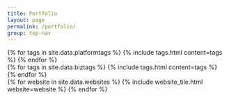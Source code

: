 ```yaml
---
title: Portfolio
layout: page
permalink: /portfolio/
group: top-nav
---
```

<div id='coverTarget' class='center'>
	<div id='tags'>
		<div id='platTags'>
			{% for tags in site.data.platformtags %}
			{% include tags.html content=tags %}
			{% endfor %}
		</div>
		<div id='bizTags'>
			{% for tags in site.data.biztags %}
			{% include tags.html content=tags %}
			{% endfor %}
		</div>
	</div>
	<div class='flex-container 3col flex' >
		{% for website in site.data.websites %}
		{% include website_tile.html website=website %}
		{% endfor %}
	</div>
	<div id='websiteViewer' style="display: none;" class="box clickable"></div>
</div>

<script>
			$("#platTags p").click(function(){
				if ($(this).hasClass('selected')) {
					$(this).removeClass("selected").css('background-color', '');
				} else {
					$(this).addClass("selected").css('background-color', '#BFBFBF').siblings().removeClass("selected").css('background-color', '');
				}
			});
			$("#bizTags p").click(function(){
				if ($(this).hasClass('selected')) {
					$(this).removeClass("selected").css('background-color', '');
				} else {
					$(this).addClass("selected").css('background-color', '#BFBFBF').siblings().removeClass("selected").css('background-color', '');
				}
			});

			function showWordpress(e) {
				if ($(e.target).hasClass('selected')) {
					if ($('#NON-PROFIT').hasClass('selected')) {
						$('.SQUARESPACE').show();
						$('.NATIONBUILDER').show();
						$('.WORDPRESS').show();
						$('.BUSINESS').hide();
					} else if ($('#BUSINESS').hasClass('selected')) {
						$('.SQUARESPACE').show();
						$('.NATIONBUILDER').show();
						$('.WORDPRESS').show();
						$('.NON-PROFIT').hide();
					} else {
						$('.SQUARESPACE').show();
						$('.NATIONBUILDER').show();
						$('.WORDPRESS').show();
					}
				} else {
					if ($('#NON-PROFIT').hasClass('selected')) {
						$('.SQUARESPACE').hide();
						$('.NATIONBUILDER').hide();
						$('.WORDPRESS').show();
						$('.BUSINESS').hide();
					} else if ($('#BUSINESS').hasClass('selected')) {
						$('.SQUARESPACE').hide();
						$('.NATIONBUILDER').hide();
						$('.WORDPRESS').show();
						$('.NON-PROFIT').hide();
					} else {
						$('.SQUARESPACE').hide();
						$('.NATIONBUILDER').hide();
						$('.WORDPRESS').show();
					}
				}
			}

			function showSquarespace(e) {
				if ($(e.target).hasClass('selected')) {
					if ($('#NON-PROFIT').hasClass('selected')) {
						$('.WORDPRESS').show();
						$('.NATIONBUILDER').show();
						$('.SQUARESPACE').show();
						$('.BUSINESS').hide();
					} else if ($('#BUSINESS').hasClass('selected')) {
						$('.WORDPRESS').show();
						$('.NATIONBUILDER').show();
						$('.SQUARESPACE').show();
						$('.NON-PROFIT').hide()
					} else {
						$('.WORDPRESS').show();
						$('.NATIONBUILDER').show();
						$('.SQUARESPACE').show();
					}
				} else {
					if ($('#NON-PROFIT').hasClass('selected')) {
						$('.WORDPRESS').hide();
						$('.NATIONBUILDER').hide();
						$('.SQUARESPACE').show();
						$('.BUSINESS').hide();
					} else if ($('#BUSINESS').hasClass('selected')) {
						$('.WORDPRESS').hide();
						$('.NATIONBUILDER').hide();
						$('.SQUARESPACE').show();
						$('.NON-PROFIT').hide();
					} else {
						$('.WORDPRESS').hide();
						$('.NATIONBUILDER').hide();
						$('.SQUARESPACE').show();
					}
				}
			}

			function showNationbuilder(e) {
				if ($(e.target).hasClass('selected')) {
					if ($('#NON-PROFIT').hasClass('selected')) {
						$('.SQUARESPACE').show();
						$('.WORDPRESS').show();
						$('.NATIONBUILDER').show();
						$('.BUSINESS').hide()
					} else if ($('#BUSINESS').hasClass('selected')) {
						$('.SQUARESPACE').show();
						$('.WORDPRESS').show();
						$('.NATIONBUILDER').show();
						$('.NON-PROFIT').hide()
					} else {
						$('.SQUARESPACE').show();
						$('.WORDPRESS').show();
						$('.NATIONBUILDER').show();
					}
				} else {
					if ($('#NON-PROFIT').hasClass('selected')) {
						$('.SQUARESPACE').hide();
						$('.WORDPRESS').hide();
						$('.NATIONBUILDER').show();
						$('.BUSINESS').hide();
					} else if ($('#BUSINESS').hasClass('selected')) {
						$('.SQUARESPACE').hide();
						$('.WORDPRESS').hide();
						$('.NATIONBUILDER').show();
						$('.NON-PROFIT').hide();
					} else {
						$('.SQUARESPACE').hide();
						$('.WORDPRESS').hide();
						$('.NATIONBUILDER').show();
					}
				}
			}

			function showNonProfit(e) {
				if ($(e.target).hasClass('selected')) {
					if ($('#WORDPRESS').hasClass('selected')) {
						$('.NON-PROFIT').show();
						$('.BUSINESS').show();
						$('.SQUARESPACE').hide();
						$('.NATIONBUILDER').hide();
					} else if ($('#SQUARESPACE').hasClass('selected')) {
						$('.NON-PROFIT').show();
						$('.BUSINESS').show();
						$('.WORDPRESS').hide();
						$('.NATIONBUILDER').hide();
					} else if ($('#NATIONBUILDER').hasClass('selected')) {
						$('.NON-PROFIT').show();
						$('.BUSINESS').show();
						$('.SQUARESPACE').hide();
						$('.WORDPRESS').hide();
					} else {
						$('.NON-PROFIT').show();
						$('.BUSINESS').show();
					}
				} else {
					if ($('#WORDPRESS').hasClass('selected')) {
						$('.BUSINESS').hide();
						$('.NON-PROFIT').show();
						$('.SQUARESPACE').hide();
						$('.NATIONBUILDER').hide()
					} else if ($('#SQUARESPACE').hasClass('selected')) {
						$('.BUSINESS').hide();
						$('.NON-PROFIT').show();
						$('.WORDPRESS').hide();
						$('.NATIONBUILDER').hide()
					} else if ($('#NATIONBUILDER').hasClass('selected')) {
						$('.BUSINESS').hide();
						$('.NON-PROFIT').show();
						$('.SQUARESPACE').hide();
						$('.WORDPRESS').hide()
					} else {
						$('.BUSINESS').hide();
						$('.NON-PROFIT').show();
					}
				}
			}

			function showBusiness(e) {
				if ($(e.target).hasClass('selected')) {
					if ($('#WORDPRESS').hasClass('selected')) {
						$('.NON-PROFIT').show();
						$('.BUSINESS').show();
						$('.SQUARESPACE').hide();
						$('.NATIONBUILDER').hide();
					} else if ($('#SQUARESPACE').hasClass('selected')) {
						$('.NON-PROFIT').show();
						$('.BUSINESS').show();
						$('.WORDPRESS').hide();
						$('.NATIONBUILDER').hide();
					} else if ($('#NATIONBUILDER').hasClass('selected')) {
						$('.NON-PROFIT').show();
						$('.BUSINESS').show();
						$('.SQUARESPACE').hide();
						$('.WORDPRESS').hide();
					} else {
						$('.NON-PROFIT').show();
						$('.BUSINESS').show();
					}
				} else {
					if ($('#WORDPRESS').hasClass('selected')) {
						$('.BUSINESS').show();
						$('.NON-PROFIT').hide();
						$('.SQUARESPACE').hide();
						$('.NATIONBUILDER').hide();
					} else if ($('#SQUARESPACE').hasClass('selected')) {
						$('.BUSINESS').show();
						$('.NON-PROFIT').hide();
						$('.WORDPRESS').hide();
						$('.NATIONBUILDER').hide();
					} else if ($('#NATIONBUILDER').hasClass('selected')) {
						$('.BUSINESS').show();
						$('.NON-PROFIT').hide();
						$('.SQUARESPACE').hide();
						$('.WORDPRESS').hide();
					} else {
						$('.BUSINESS').show();
						$('.NON-PROFIT').hide();
					}
				}
			}


</script>

<!--<script src='{{site.baseurl}}/js/portfolio.js'></script>-->
